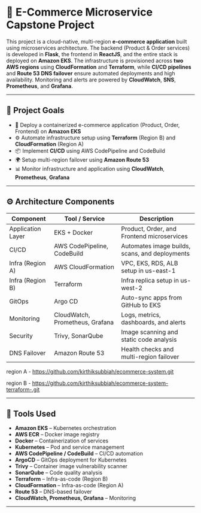 # 🛒 E-Commerce Microservice Capstone Project

This project is a cloud-native, multi-region **e-commerce application** built using microservices architecture. The backend (Product & Order services) is developed in **Flask**, the frontend in **ReactJS**, and the entire stack is deployed on **Amazon EKS**. The infrastructure is provisioned across **two AWS regions** using **CloudFormation** and **Terraform**, while **CI/CD pipelines** and **Route 53 DNS failover** ensure automated deployments and high availability. Monitoring and alerts are powered by **CloudWatch**, **SNS**, **Prometheus**, and **Grafana**.

---

## 📌 Project Goals

- 🚀 Deploy a containerized e-commerce application (Product, Order, Frontend) on **Amazon EKS**
- ⚙️ Automate infrastructure setup using **Terraform** (Region B) and **CloudFormation** (Region A)
- 📦 Implement **CI/CD** using AWS CodePipeline and CodeBuild
- 🌍 Setup multi-region failover using **Amazon Route 53**
- 📊 Monitor infrastructure and application using **CloudWatch**, **Prometheus**, **Grafana**

---

## ⚙️ Architecture Components

| Component         | Tool / Service                    | Description                                           |
|------------------|------------------------------------|-------------------------------------------------------|
| Application Layer| EKS + Docker                       | Product, Order, and Frontend microservices           |
| CI/CD            | AWS CodePipeline, CodeBuild        | Automates image builds, scans, and deployments       |
| Infra (Region A) | AWS CloudFormation                 | VPC, EKS, RDS, ALB setup in us-east-1                |
| Infra (Region B) | Terraform                          | Infra replica setup in us-west-2                     |
| GitOps           | Argo CD                            | Auto-sync apps from GitHub to EKS                    |
| Monitoring       | CloudWatch, Prometheus, Grafana    | Logs, metrics, dashboards, and alerts                |
| Security         | Trivy, SonarQube                   | Image scanning and static code analysis              |
| DNS Failover     | Amazon Route 53                    | Health checks and multi-region failover              |

region A - https://github.com/kirthiksubbiah/ecommerce-system.git

region B - https://github.com/kirthiksubbiah/ecommerce-system-terraform-.git

---

## 🔧 Tools Used

- **Amazon EKS** – Kubernetes orchestration  
- **AWS ECR** – Docker image registry  
- **Docker** – Containerization of services  
- **Kubernetes** – Pod and service management  
- **AWS CodePipeline / CodeBuild** – CI/CD automation  
- **ArgoCD** – GitOps deployment for Kubernetes  
- **Trivy** – Container image vulnerability scanner  
- **SonarQube** – Code quality analysis  
- **Terraform** – Infra-as-code (Region B)  
- **CloudFormation** – Infra-as-code (Region A)  
- **Route 53** – DNS-based failover  
- **CloudWatch, Prometheus, Grafana** – Monitoring  

---
